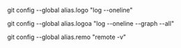 git config --global alias.logo "log --oneline"

git config --global alias.logoa "log --oneline --graph --all"

git config --global alias.remo "remote -v"